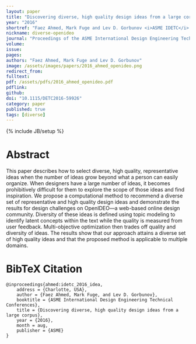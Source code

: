 ```yaml
---
layout: paper
title: "Discovering diverse, high quality design ideas from a large corpus"
year: "2016"
shortref: "Faez Ahmed, Mark Fuge and Lev D. Gorbunov <i>ASME IDETC</i> 2016"
nickname: diverse-openideo
journal: "Proceedings of the ASME International Design Engineering Technical Conferences"
volume: 
issue: 
pages: 
authors: "Faez Ahmed, Mark Fuge and Lev D. Gorbunov"
image: /assets/images/papers/2016_ahmed_openideo.png
redirect_from: 
fulltext: 
pdf: /assets/pdfs/2016_ahmed_openideo.pdf
pdflink: 
github: 
doi: "10.1115/DETC2016-59926"
category: paper
published: true
tags: [diverse]
---
```

{% include JB/setup %}

# Abstract 

This paper describes how to select diverse, high quality, representative ideas when the number of ideas grow beyond what a person can easily organize. When designers have a large number of ideas, it becomes prohibitively difficult for them to explore the scope of those ideas and find inspiration. We propose a computational method to recommend a diverse set of representative and high quality design ideas and demonstrate the results for design challenges on OpenIDEO—a web-based online design community. Diversity of these ideas is defined using topic modeling to identify latent concepts within the text while the quality is
measured from user feedback. Multi-objective optimization then
trades off quality and diversity of ideas. The results show that our approach attains a diverse set of high quality ideas and that the proposed method is applicable to multiple domains.


# BibTeX Citation

```
@inproceedings{ahmed:idetc_2016_idea,
    address = {Charlotte, USA},
    author = {Faez Ahmed, Mark Fuge, and Lev D. Gorbunov},
    booktitle = {ASME International Design Engineering Technical Conferences},
    title = {Discovering diverse, high quality design ideas from a large corpus},
    year = {2016},
    month = aug,
    publisher = {ASME}
}
```


